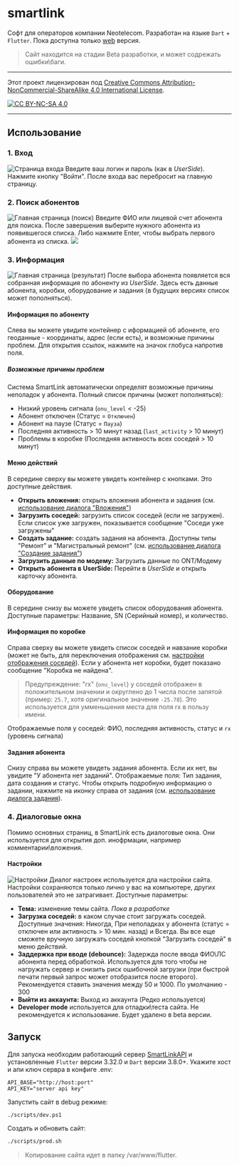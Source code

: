 # smartlink

Софт для операторов компании Neotelecom. Разработан на языке `Dart` + `Flutter`. Пока доступна только [web](192.168.2.112) версия.
> Сайт находится на стадии Beta разработки, и может содрежать ошибки\баги.

---
Этот проект лицензирован под [Creative Commons Attribution-NonCommercial-ShareAlike 4.0 International License](http://creativecommons.org/licenses/by-nc-sa/4.0/).

[![CC BY-NC-SA 4.0](https://licensebuttons.net/l/by-nc-sa/4.0/88x31.png)](http://creativecommons.org/licenses/by-nc-sa/4.0/)

---

## Использование
### 1. Вход
![Страница входа](./screenshots/auth.png)
Введите ваш логин и пароль (как в _UserSide_). Нажмите кнопку "Войти". После входа вас перебросит на главную страницу.

### 2. Поиск абонентов
![Главная страница (поиск)](./screenshots/search.png)
Введите ФИО или лицевой счет абонента для поиска. После завершения выберите нужного абонента из появившегося списка. Либо нажмите Enter, чтобы выбрать первого абонента из списка.
![](./screenshots/searching.gif)

### 3. Информация
![Главная страница (результат)](./screenshots/result.png)
После выбора абонента появляется вся собранная информация по абоненту из _UserSide_. Здесь есть данные абонента, коробки, оборудование и задания (в будущих версиях список может пополняться).
#### Информация по абоненту
Слева вы можете увидите контейнер с иформацией об абоненте, его геоданные - координаты, адрес (если есть), и возможные причины проблем. Для открытия ссылок, нажмите на значок глобуса напротив поля.
##### Возможные причины проблем
Система SmartLink автоматически определят возможные причины неполадок у абонента. Полный список причины (может пополняться):
 - Низкий уровень сигнала (`onu_level` < -25)
 - Абонент отключен (Статус = `Отключен`)
 - Абонент на паузе (Статус = `Пауза`)
 - Последняя активность > 10 минут назад (`last_activity` > 10 минут)
 - Проблемы в коробке (Последняя активность всех соседей > 10 минут)
#### Меню действий
В середине сверху вы можете увидеть контейнер с кнопками. Это доступные действия.
 - **Открыть вложения:** открыть вложения абонента и задания (см. [использование диалога "Вложения"](#использование))
 - **Загрузить соседей:** загрузить список соседей (если не загружен). Если список уже загружен, показывается сообщение "Соседи уже загружены"
 - **Создать задание:** создать задания на абонента. Доступны типы "Ремонт" и "Магистральный ремонт" (см. [использование диалога "Создание задания"](#использование))
 - **Загрузить данные по модему:** Загрузить данные по ONT/Модему
 - **Открыть абонента в UserSide:** Перейти в _UserSide_ и открыть карточку абонента.
#### Оборудование
В середине снизу вы можете увидеть список оборудования абонента. Доступные параметры: Название, SN (Серийный номер), и количество.
#### Информация по коробке
Справа сверху вы можете увидеть список соседей и навзание коробки (может не быть, для переключения отображения см. [настройки отображения соседей](#настройки)). Если у абонента нет коробки, будет показано сообщение "Коробка не найдена".
> Предупреждение: "rx" (`onu_level`) у соседей отображен в положительном значении  и округлено до 1 числа после запятой (пример: `25.7`, хотя оригинальное значение `-25.78`). Это используется для умменьшения места для поля rx в пользу имени.

Отображаемые поля у соседей: ФИО, последняя активность, статус и `rx` (уровень сигнала)
#### Задания абонента
Снизу справа вы можете увидеть задания абонента. Если их нет, вы увидите "У абонента нет заданий". Отображаемые поля: Тип задания, дата создания и статус. Чтобы открыть подробную информацию о задании, нажмите на иконку справа от задания (см. [использование диалога задания](#использование)).
### 4. Диалоговые окна
Помимо основных страниц, в SmartLink есть диалоговые окна. Они используется для открытия доп. инофрмации, например комментарии\вложения.
#### Настройки
![Настройки](./screenshots/settings.png)
Диалог настроек используется дла настройки сайта. Настройки сохраняются только лично у вас на компьютере, других пользователей это не затрагивает.
Доступные параметры:
 - **Тема:** изменение темы сайта. _Пока в разработке_
 - **Загрузка соседей:** в каком случае стоит загружать соседей. Доступные значения: Никогда, При неполадках у абонента (статус = отключен или активность > 10 мин. назад) и Всегда. Вы все еще сможете вручную загружать соседей кнопкой "Загрузить соседей" в меню действий.
 - **Заддержка при вводе (debounce):** Задержда после ввода ФИО\ЛС абонента перед обработкой. Используется для того чтобы не нагружать сервер и снизить риск ошибочной загрузки (при быстрой печати первый запрос может отобразится после второго). Рекомендуется ставить значения между 50 и 1000. По умолчанию - 300
 - **Выйти из аккаунта:** Выход из аккаунта (Редко используется)
 - **Developer mode** используется для отладки\теста сайта. Не рекомендуется к использование. Будет удалено в beta версии.

## Запуск
Для запуска необходим работающий сервер [SmartLinkAPI](https://github.com/firedotguy/smartlinkAPI) и установленные `Flutter` версии 3.32.0 и `Dart` версии 3.8.0+.
Укажите хост и апи ключ сервра в конфиге .env:
```
API_BASE="http://host:port"
API_KEY="server api key"
```
Запустить сайт в debug режиме:
```bash
./scripts/dev.ps1
```
Создать и обновить сайт:
```bash
./scripts/prod.sh
```
> Копирование сайта идет в папку /var/www/flutter.
